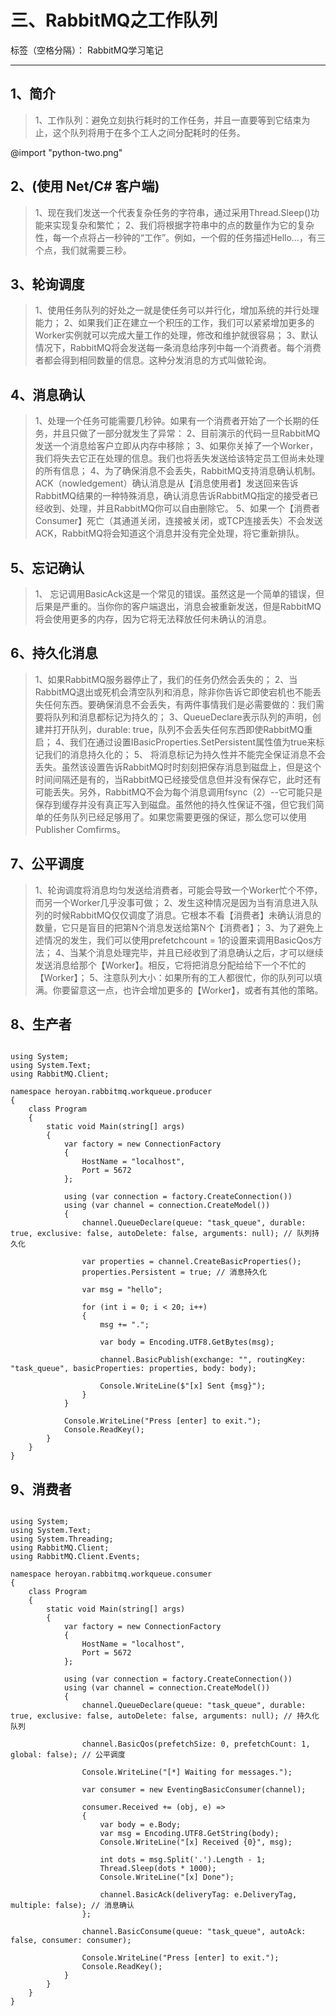 # 三、RabbitMQ之工作队列

标签（空格分隔）： RabbitMQ学习笔记

------

## 1、简介

> 1、工作队列：避免立刻执行耗时的工作任务，并且一直要等到它结束为止，这个队列将用于在多个工人之间分配耗时的任务。

@import "python-two.png"

## 2、(使用 Net/C# 客户端)

> 1、现在我们发送一个代表复杂任务的字符串，通过采用Thread.Sleep()功能来实现复杂和繁忙；
> 2、我们将根据字符串中的点的数量作为它的复杂性，每一个点将占一秒钟的“工作”。例如，一个假的任务描述Hello…，有三个点，我们就需要三秒。

## 3、轮询调度

> 1、使用任务队列的好处之一就是使任务可以并行化，增加系统的并行处理能力；
> 2、如果我们正在建立一个积压的工作，我们可以紧紧增加更多的Worker实例就可以完成大量工作的处理，修改和维护就很容易；
> 3、默认情况下，RabbitMQ将会发送每一条消息给序列中每一个消费者。每个消费者都会得到相同数量的信息。这种分发消息的方式叫做轮询。

## 4、消息确认

> 1、处理一个任务可能需要几秒钟。如果有一个消费者开始了一个长期的任务，并且只做了一部分就发生了异常：
> 2、目前演示的代码一旦RabbitMQ发送一个消息给客户立即从内存中移除；
> 3、如果你关掉了一个Worker，我们将失去它正在处理的信息。我们也将丢失发送给该特定员工但尚未处理的所有信息；
> 4、为了确保消息不会丢失，RabbitMQ支持消息确认机制。ACK（nowledgement）确认消息是从【消息使用者】发送回来告诉RabbitMQ结果的一种特殊消息，确认消息告诉RabbitMQ指定的接受者已经收到、处理，并且RabbitMQ你可以自由删除它。
> 5、如果一个【消费者Consumer】死亡（其通道关闭，连接被关闭，或TCP连接丢失）不会发送ACK，RabbitMQ将会知道这个消息并没有完全处理，将它重新排队。

## 5、忘记确认

> 1、 忘记调用BasicAck这是一个常见的错误。虽然这是一个简单的错误，但后果是严重的。当你你的客户端退出，消息会被重新发送，但是RabbitMQ将会使用更多的内存，因为它将无法释放任何未确认的消息。

## 6、持久化消息

> 1、如果RabbitMQ服务器停止了，我们的任务仍然会丢失的；
> 2、当RabbitMQ退出或死机会清空队列和消息，除非你告诉它即使宕机也不能丢失任何东西。要确保消息不会丢失，有两件事情我们是必需要做的：我们需要将队列和消息都标记为持久的；
> 3、QueueDeclare表示队列的声明，创建并打开队列，durable: true，队列不会丢失任何东西即使RabbitMQ重启；
> 4、我们在通过设置IBasicProperties.SetPersistent属性值为true来标记我们的消息持久化的；
> 5、 将消息标记为持久性并不能完全保证消息不会丢失。虽然该设置告诉RabbitMQ时时刻刻把保存消息到磁盘上，但是这个时间间隔还是有的，当RabbitMQ已经接受信息但并没有保存它，此时还有可能丢失。另外，RabbitMQ不会为每个消息调用fsync（2）--它可能只是保存到缓存并没有真正写入到磁盘。虽然他的持久性保证不强，但它我们简单的任务队列已经足够用了。如果您需要更强的保证，那么您可以使用Publisher Comfirms。

## 7、公平调度

> 1、轮询调度将消息均匀发送给消费者，可能会导致一个Worker忙个不停，而另一个Worker几乎没事可做；
> 2、发生这种情况是因为当有消息进入队列的时候RabbitMQ仅仅调度了消息。它根本不看【消费者】未确认消息的数量，它只是盲目的把第N个消息发送给第N个【消费者】；
> 3、为了避免上述情况的发生，我们可以使用prefetchcount = 1的设置来调用BasicQos方法；
> 4、当某个消息处理完毕，并且已经收到了消息确认之后，才可以继续发送消息给那个【Worker】。相反，它将把消息分配给给下一个不忙的【Worker】；
> 5、注意队列大小：如果所有的工人都很忙，你的队列可以填满。你要留意这一点，也许会增加更多的【Worker】，或者有其他的策略。

## 8、生产者

```

using System;
using System.Text;
using RabbitMQ.Client;

namespace heroyan.rabbitmq.workqueue.producer
{
    class Program
    {
        static void Main(string[] args)
        {
            var factory = new ConnectionFactory
            {
                HostName = "localhost",
                Port = 5672
            };

            using (var connection = factory.CreateConnection())
            using (var channel = connection.CreateModel())
            {
                channel.QueueDeclare(queue: "task_queue", durable: true, exclusive: false, autoDelete: false, arguments: null); // 队列持久化                

                var properties = channel.CreateBasicProperties();
                properties.Persistent = true; // 消息持久化

                var msg = "hello";

                for (int i = 0; i < 20; i++)
                {
                    msg += ".";

                    var body = Encoding.UTF8.GetBytes(msg);

                    channel.BasicPublish(exchange: "", routingKey: "task_queue", basicProperties: properties, body: body);

                    Console.WriteLine($"[x] Sent {msg}");
                }                
            }

            Console.WriteLine("Press [enter] to exit.");
            Console.ReadKey();
        }
    }
}

```

## 9、消费者

```

using System;
using System.Text;
using System.Threading;
using RabbitMQ.Client;
using RabbitMQ.Client.Events;

namespace heroyan.rabbitmq.workqueue.consumer
{
    class Program
    {
        static void Main(string[] args)
        {
            var factory = new ConnectionFactory
            {
                HostName = "localhost",
                Port = 5672
            };

            using (var connection = factory.CreateConnection())
            using (var channel = connection.CreateModel())
            {
                channel.QueueDeclare(queue: "task_queue", durable: true, exclusive: false, autoDelete: false, arguments: null); // 持久化队列

                channel.BasicQos(prefetchSize: 0, prefetchCount: 1, global: false); // 公平调度

                Console.WriteLine("[*] Waiting for messages.");

                var consumer = new EventingBasicConsumer(channel);

                consumer.Received += (obj, e) =>
                {
                    var body = e.Body;
                    var msg = Encoding.UTF8.GetString(body);
                    Console.WriteLine("[x] Received {0}", msg);

                    int dots = msg.Split('.').Length - 1;
                    Thread.Sleep(dots * 1000);
                    Console.WriteLine("[x] Done");

                    channel.BasicAck(deliveryTag: e.DeliveryTag, multiple: false); // 消息确认
                };

                channel.BasicConsume(queue: "task_queue", autoAck: false, consumer: consumer);

                Console.WriteLine("Press [enter] to exit.");
                Console.ReadKey();
            }
        }
    }
}

```
